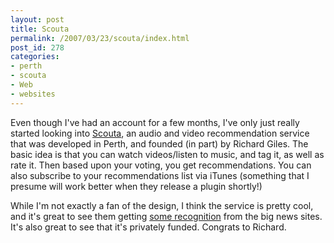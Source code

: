 ```yaml
---
layout: post
title: Scouta
permalink: /2007/03/23/scouta/index.html
post_id: 278
categories: 
- perth
- scouta
- Web
- websites
---
```


 Even though I've had an account for a few months, I've only just really started looking into <a href="http://www.scouta.com">Scouta</a>, an audio and video recommendation service that was developed in Perth, and founded (in part) by Richard Giles. The basic idea is that you can watch videos/listen to music, and tag it, as well as rate it. Then based upon your voting, you get recommendations. You can also subscribe to your recommendations list via iTunes (something that I presume will work better when they release a plugin shortly!)

While I'm not exactly a fan of the design, I think the service is pretty cool, and it's great to see them getting <a href="http://www.techcrunch.com/2007/03/23/scouta-media-recommendations-soon-in-itunes/">some recognition</a> from the big news sites. It's also great to see that it's privately funded. Congrats to Richard.

